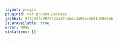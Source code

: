 ```yaml
---
layout: plugin
pluginId: net.praqma.package
jarSha1: 9737d4fd9975733a244a5dada90acd841d59e0eb
isJarAvailable: true
error: NONE
violations: []

---
```

